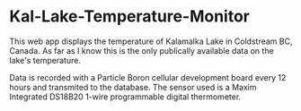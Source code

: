 # Kal-Lake-Temperature-Monitor

This web app displays the temperature of Kalamalka Lake in Coldstream BC, Canada. 
As far as I know this is the only publically available data on the lake's temperature. 

Data is recorded with a Particle Boron cellular development board every 12 hours and transmited to the database.
The sensor used is a Maxim Integrated DS18B20 1-wire programmable digital thermometer. 
